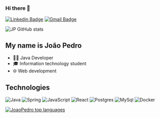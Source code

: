 ### Hi there 👋

[![Linkedin Badge](https://img.shields.io/badge/-LinkedIn-6633cc?style=flat-square&logo=Linkedin&logoColor=white&link=https://www.linkedin.com/in/fernanda-kipper-5958a61a9/)](https://www.linkedin.com/in/jo%C3%A3o-pedro-pereira-da-cunha-43a8a4253/)
[![Gmail Badge](https://img.shields.io/badge/-joaopedropcunha7@gmail.com-6633cc?style=flat-square&logo=Gmail&logoColor=white&link=mailto:joaopedropcunha7@gmail.com)](mailto:joaopedropcunha7@gmail.com)


![JP GitHub stats](https://github-readme-stats.vercel.app/api?username=joaopedropc7&show_icons=true&theme=tokyonight)


## My name is João Pedro

- 👩‍💻 Java Developer
- 🎓 Information technology student
- 🌐 Web development

## Technologies

![Java](https://img.shields.io/badge/java-%23ED8B00.svg?style=for-the-badge&logo=openjdk&logoColor=white)
![Spring](https://img.shields.io/badge/spring-%236DB33F.svg?style=for-the-badge&logo=spring&logoColor=white)
![JavaScript](https://img.shields.io/badge/JavaScript-yellow?style=for-the-badge&logo=JavaScript&logoColor=white)
![React](https://img.shields.io/badge/React-white?style=for-the-badge&logo=React&logoColor=blue)
![Postgres](https://img.shields.io/badge/postgres-%23316192.svg?style=for-the-badge&logo=postgresql&logoColor=white)
![MySql](https://img.shields.io/badge/MySQL-005C84?style=for-the-badge&logo=mysql&logoColor=white)
![Docker](https://img.shields.io/badge/Docker-2CA5E0?style=for-the-badge&logo=docker&logoColor=white)


<div align="left">
  
[![JoaoPedro top languages](https://github-readme-stats.vercel.app/api/top-langs/?username=joaopedropc7&theme=blue-white)](https://github.com/anuraghazra/github-readme-stats)

 </div>
